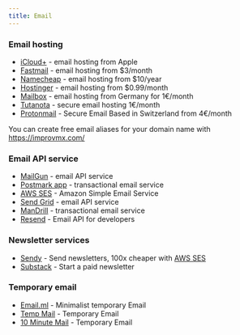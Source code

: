 ```yaml
---
title: Email
---
```


### Email hosting

- [iCloud+](https://www.apple.com/cz/icloud/) - email hosting from Apple
- [Fastmail](https://www.fastmail.com/) - email hosting from $3/month
- [Namecheap](https://www.namecheap.com/hosting/email/) - email hosting from $10/year
- [Hostinger](https://www.hostinger.com/email-hosting) - email hosting from $0.99/month
- [Mailbox](https://mailbox.org/en/services#e-mail-account) - email hosting from Germany for 1€/month
- [Tutanota](https://tutanota.com) - secure email hosting 1€/month
- [Protonmail](https://protonmail.com/) - Secure Email Based in Switzerland from 4€/month

You can create free email aliases for your domain name with https://improvmx.com/

### Email API service

- [MailGun](https://www.mailgun.com/) - email API service
- [Postmark app](https://postmarkapp.com/) - transactional email service
- [AWS SES](https://aws.amazon.com/ses/) - Amazon Simple Email Service
- [Send Grid](https://sendgrid.com/) - email API service
- [ManDrill](http://www.mandrill.com/) - transactional email service
- [Resend](https://resend.com/) - Email API for developers

### Newsletter services

- [Sendy](https://sendy.co/) - Send newsletters, 100x cheaper with [AWS SES](https://aws.amazon.com/ses/)
- [Substack](https://substack.com/) - Start a paid newsletter

### Temporary email

- [Email.ml](https://email.ml/) - Minimalist temporary Email
- [Temp Mail](https://temp-mail.org/en/) - Temporary Email
- [10 Minute Mail](https://10minutemail.com/) - Temporary Email
